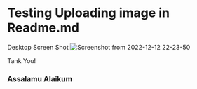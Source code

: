 # Testing Uploading image in Readme.md

Desktop Screen Shot
![Screenshot from 2022-12-12 22-23-50](https://user-images.githubusercontent.com/60141836/207374254-3784c651-852a-468d-a7c7-b16f9a0366ec.png)

Tank You!

### Assalamu Alaikum
